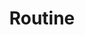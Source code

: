 ---
layout: grid
type: tag
title: Routine
#slug: routine
category: daily
sidebar: true
#order: 1
description: >
    My Daily Routine diary
---